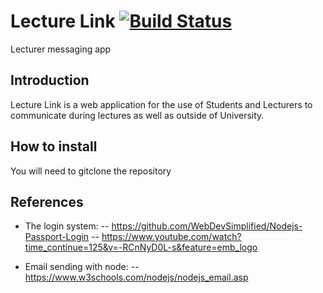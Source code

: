 # Lecture Link [![Build Status](https://travis-ci.com/Lucinda94/Lecture-Link.svg?branch=master)](https://travis-ci.com/Lucinda94/Lecture-Link)
Lecturer messaging app

## Introduction
Lecture Link is a web application for the use of Students and Lecturers to communicate during lectures as well as outside of University. 

## How to install
You will need to gitclone the repository

## References
- The login system:
-- https://github.com/WebDevSimplified/Nodejs-Passport-Login
-- https://www.youtube.com/watch?time_continue=125&v=-RCnNyD0L-s&feature=emb_logo

- Email sending with node:
-- https://www.w3schools.com/nodejs/nodejs_email.asp
